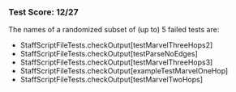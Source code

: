 ### Test Score: 12/27

The names of a randomized subset of (up to) 5 failed tests are:
 - StaffScriptFileTests.checkOutput[testMarvelThreeHops2]
 - StaffScriptFileTests.checkOutput[testParseNoEdges]
 - StaffScriptFileTests.checkOutput[testMarvelThreeHops3]
 - StaffScriptFileTests.checkOutput[exampleTestMarvelOneHop]
 - StaffScriptFileTests.checkOutput[testMarvelTwoHops]


